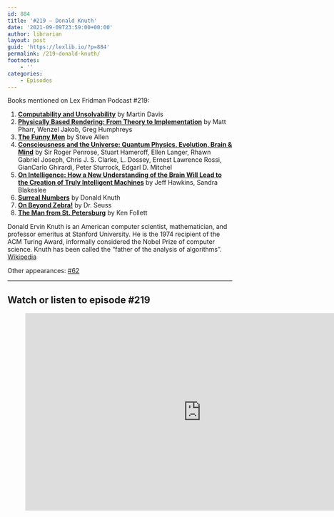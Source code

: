 ```yaml
---
id: 884
title: '#219 – Donald Knuth'
date: '2021-09-09T23:59:00+00:00'
author: librarian
layout: post
guid: 'https://lexlib.io/?p=884'
permalink: /219-donald-knuth/
footnotes:
    - ''
categories:
    - Episodes
---
```


Books mentioned on Lex Fridman Podcast #219:

1. <b><a href="https://amzn.to/3QCkJsx" target="_blank" rel="sponsored noopener noreferrer">Computability and Unsolvability</a></b> by Martin Davis
2. <b><a href="https://amzn.to/3CN7f7D" target="_blank" rel="sponsored noopener noreferrer">Physically Based Rendering: From Theory to Implementation</a></b> by Matt Pharr, Wenzel Jakob, Greg Humphreys
3. <b><a href="https://amzn.to/3Hcuf2N" target="_blank" rel="sponsored noopener noreferrer">The Funny Men</a></b> by Steve Allen
4. <b><a href="https://amzn.to/3XkMZCA" target="_blank" rel="sponsored noopener noreferrer">Consciousness and the Universe: Quantum Physics, Evolution, Brain &amp; Mind</a></b> by Sir Roger Penrose, Stuart Hameroff, Ellen Langer, Rhawn Gabriel Joseph, Chris J. S. Clarke, L. Dossey, Ernest Lawrence Rossi, GianCarlo Ghirardi, Peter Sturrock, Edgarl D. Mitchel
5. <b><a href="https://amzn.to/3XDiaZG" target="_blank" rel="sponsored noopener noreferrer">On Intelligence: How a New Understanding of the Brain Will Lead to the Creation of Truly Intelligent Machines</a></b> by Jeff Hawkins, Sandra Blakeslee
6. <b><a href="https://amzn.to/3X6KELq" target="_blank" rel="sponsored noopener noreferrer">Surreal Numbers</a></b> by Donald Knuth
7. <b><a href="https://amzn.to/3ZARP0c" target="_blank" rel="sponsored noopener noreferrer">On Beyond Zebra!</a></b> by Dr. Seuss
8. <b><a href="https://amzn.to/3ZCUZAn" target="_blank" rel="sponsored noopener noreferrer">The Man from St. Petersburg</a></b> by Ken Follett

<!--more-->

Donald Ervin Knuth is an American computer scientist, mathematician, and professor emeritus at Stanford University. He is the 1974 recipient of the ACM Turing Award, informally considered the Nobel Prize of computer science. Knuth has been called the “father of the analysis of algorithms”. [Wikipedia](https://en.wikipedia.org/wiki/Donald_Knuth)

Other appearances: [\#62](/62-donald-knuth/)

- - - - - -

## Watch or listen to episode #219

<figure class="wp-block-embed is-type-video is-provider-youtube wp-block-embed-youtube wp-embed-aspect-16-9 wp-has-aspect-ratio"><div class="wp-block-embed__wrapper"><iframe allow="accelerometer; autoplay; clipboard-write; encrypted-media; gyroscope; picture-in-picture; web-share" allowfullscreen="" frameborder="0" height="443" loading="lazy" src="https://www.youtube.com/embed/EE1R8FYUJm0?feature=oembed" title="Donald Knuth: Programming, Algorithms, Hard Problems & the Game of Life | Lex Fridman Podcast #219" width="788"></iframe></div></figure>
